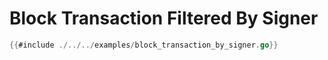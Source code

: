 # Block Transaction Filtered By Signer

```go
{{#include ./../../examples/block_transaction_by_signer.go}}
```
